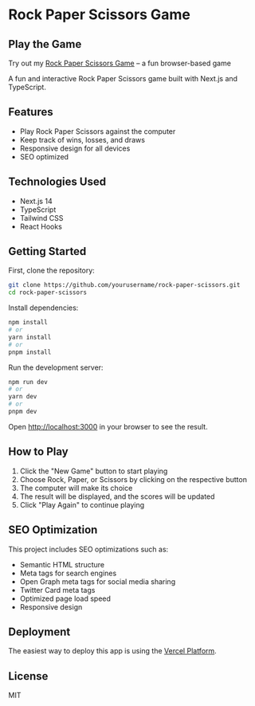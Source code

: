 
# Rock Paper Scissors Game
## Play the Game

Try out my [Rock Paper Scissors Game](https://wastetimegame.com/rockpaperscissors) – a fun browser-based game 


A fun and interactive Rock Paper Scissors game built with Next.js and TypeScript.

## Features

- Play Rock Paper Scissors against the computer
- Keep track of wins, losses, and draws
- Responsive design for all devices
- SEO optimized

## Technologies Used

- Next.js 14
- TypeScript
- Tailwind CSS
- React Hooks

## Getting Started

First, clone the repository:

```bash
git clone https://github.com/yourusername/rock-paper-scissors.git
cd rock-paper-scissors
```

Install dependencies:

```bash
npm install
# or
yarn install
# or
pnpm install
```

Run the development server:

```bash
npm run dev
# or
yarn dev
# or
pnpm dev
```

Open [http://localhost:3000](http://localhost:3000) in your browser to see the result.

## How to Play

1. Click the "New Game" button to start playing
2. Choose Rock, Paper, or Scissors by clicking on the respective button
3. The computer will make its choice
4. The result will be displayed, and the scores will be updated
5. Click "Play Again" to continue playing

## SEO Optimization

This project includes SEO optimizations such as:

- Semantic HTML structure
- Meta tags for search engines
- Open Graph meta tags for social media sharing
- Twitter Card meta tags
- Optimized page load speed
- Responsive design

## Deployment

The easiest way to deploy this app is using the [Vercel Platform](https://vercel.com/new).

## License

MIT
